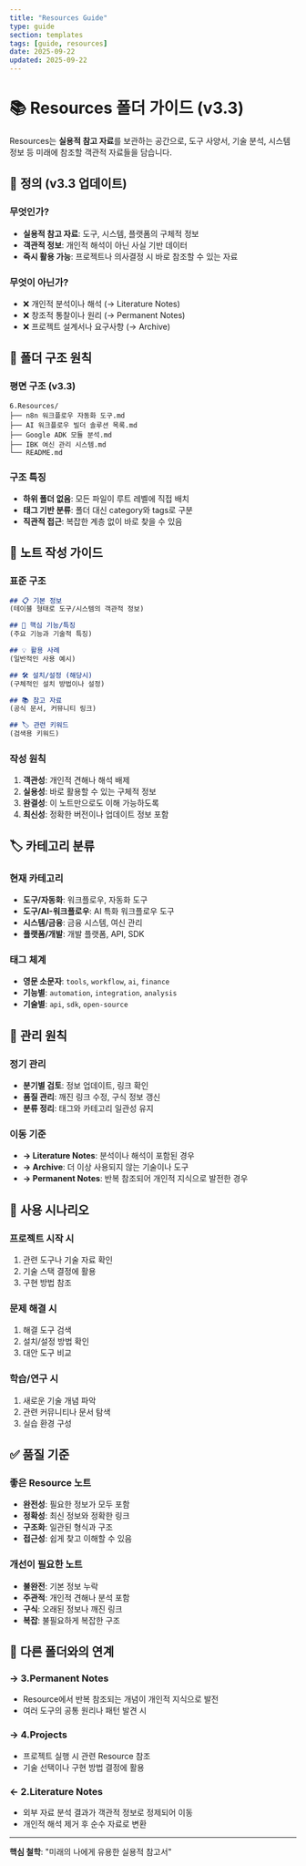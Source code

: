 ```yaml
---
title: "Resources Guide"
type: guide
section: templates
tags: [guide, resources]
date: 2025-09-22
updated: 2025-09-22
---
```


# 📚 Resources 폴더 가이드 (v3.3)

Resources는 **실용적 참고 자료**를 보관하는 공간으로, 도구 사양서, 기술 분석, 시스템 정보 등 미래에 참조할 객관적 자료들을 담습니다.

## 🎯 정의 (v3.3 업데이트)

### 무엇인가?
- **실용적 참고 자료**: 도구, 시스템, 플랫폼의 구체적 정보
- **객관적 정보**: 개인적 해석이 아닌 사실 기반 데이터
- **즉시 활용 가능**: 프로젝트나 의사결정 시 바로 참조할 수 있는 자료

### 무엇이 아닌가?
- ❌ 개인적 분석이나 해석 (→ Literature Notes)
- ❌ 창조적 통찰이나 원리 (→ Permanent Notes)
- ❌ 프로젝트 설계서나 요구사항 (→ Archive)

## 📁 폴더 구조 원칙

### 평면 구조 (v3.3)
```
6.Resources/
├── n8n 워크플로우 자동화 도구.md
├── AI 워크플로우 빌더 솔루션 목록.md
├── Google ADK 모듈 분석.md
├── IBK 여신 관리 시스템.md
└── README.md
```

### 구조 특징
- **하위 폴더 없음**: 모든 파일이 루트 레벨에 직접 배치
- **태그 기반 분류**: 폴더 대신 category와 tags로 구분
- **직관적 접근**: 복잡한 계층 없이 바로 찾을 수 있음

## 📝 노트 작성 가이드

### 표준 구조
```markdown
## 📋 기본 정보
(테이블 형태로 도구/시스템의 객관적 정보)

## 🔧 핵심 기능/특징
(주요 기능과 기술적 특징)

## 💡 활용 사례
(일반적인 사용 예시)

## 🛠️ 설치/설정 (해당시)
(구체적인 설치 방법이나 설정)

## 📚 참고 자료
(공식 문서, 커뮤니티 링크)

## 🏷️ 관련 키워드
(검색용 키워드)
```

### 작성 원칙
1. **객관성**: 개인적 견해나 해석 배제
2. **실용성**: 바로 활용할 수 있는 구체적 정보
3. **완결성**: 이 노트만으로도 이해 가능하도록
4. **최신성**: 정확한 버전이나 업데이트 정보 포함

## 🏷️ 카테고리 분류

### 현재 카테고리
- **도구/자동화**: 워크플로우, 자동화 도구
- **도구/AI-워크플로우**: AI 특화 워크플로우 도구
- **시스템/금융**: 금융 시스템, 여신 관리
- **플랫폼/개발**: 개발 플랫폼, API, SDK

### 태그 체계
- **영문 소문자**: `tools`, `workflow`, `ai`, `finance`
- **기능별**: `automation`, `integration`, `analysis`
- **기술별**: `api`, `sdk`, `open-source`

## 🔄 관리 원칙

### 정기 관리
- **분기별 검토**: 정보 업데이트, 링크 확인
- **품질 관리**: 깨진 링크 수정, 구식 정보 갱신
- **분류 정리**: 태그와 카테고리 일관성 유지

### 이동 기준
- **→ Literature Notes**: 분석이나 해석이 포함된 경우
- **→ Archive**: 더 이상 사용되지 않는 기술이나 도구
- **→ Permanent Notes**: 반복 참조되어 개인적 지식으로 발전한 경우

## 🎯 사용 시나리오

### 프로젝트 시작 시
1. 관련 도구나 기술 자료 확인
2. 기술 스택 결정에 활용
3. 구현 방법 참조

### 문제 해결 시
1. 해결 도구 검색
2. 설치/설정 방법 확인
3. 대안 도구 비교

### 학습/연구 시
1. 새로운 기술 개념 파악
2. 관련 커뮤니티나 문서 탐색
3. 실습 환경 구성

## ✅ 품질 기준

### 좋은 Resource 노트
- **완전성**: 필요한 정보가 모두 포함
- **정확성**: 최신 정보와 정확한 링크
- **구조화**: 일관된 형식과 구조
- **접근성**: 쉽게 찾고 이해할 수 있음

### 개선이 필요한 노트
- **불완전**: 기본 정보 누락
- **주관적**: 개인적 견해나 분석 포함
- **구식**: 오래된 정보나 깨진 링크
- **복잡**: 불필요하게 복잡한 구조

## 🔗 다른 폴더와의 연계

### → 3.Permanent Notes
- Resource에서 반복 참조되는 개념이 개인적 지식으로 발전
- 여러 도구의 공통 원리나 패턴 발견 시

### → 4.Projects
- 프로젝트 실행 시 관련 Resource 참조
- 기술 선택이나 구현 방법 결정에 활용

### ← 2.Literature Notes
- 외부 자료 분석 결과가 객관적 정보로 정제되어 이동
- 개인적 해석 제거 후 순수 자료로 변환

---

**핵심 철학**: "미래의 나에게 유용한 실용적 참고서"